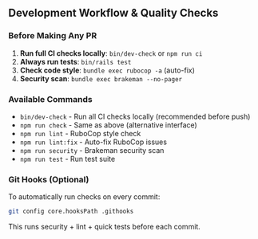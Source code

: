 ## Development Workflow & Quality Checks

### Before Making Any PR
1. **Run full CI checks locally**: `bin/dev-check` or `npm run ci`
2. **Always run tests**: `bin/rails test` 
3. **Check code style**: `bundle exec rubocop -a` (auto-fix)
4. **Security scan**: `bundle exec brakeman --no-pager`

### Available Commands
- `bin/dev-check` - Run all CI checks locally (recommended before push)
- `npm run check` - Same as above (alternative interface)
- `npm run lint` - RuboCop style check
- `npm run lint:fix` - Auto-fix RuboCop issues
- `npm run security` - Brakeman security scan
- `npm run test` - Run test suite

### Git Hooks (Optional)
To automatically run checks on every commit:
```bash
git config core.hooksPath .githooks
```
This runs security + lint + quick tests before each commit.